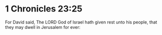 # 1 Chronicles 23:25

For David said, The LORD God of Israel hath given rest unto his people, that they may dwell in Jerusalem for ever: